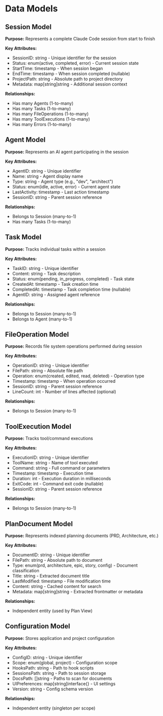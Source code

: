 # Data Models

## Session Model
**Purpose:** Represents a complete Claude Code session from start to finish

**Key Attributes:**
- SessionID: string - Unique identifier for the session
- Status: enum(active, completed, error) - Current session state
- StartTime: timestamp - When session began
- EndTime: timestamp - When session completed (nullable)
- ProjectPath: string - Absolute path to project directory
- Metadata: map[string]string - Additional session context

**Relationships:**
- Has many Agents (1-to-many)
- Has many Tasks (1-to-many)
- Has many FileOperations (1-to-many)
- Has many ToolExecutions (1-to-many)
- Has many Errors (1-to-many)

## Agent Model
**Purpose:** Represents an AI agent participating in the session

**Key Attributes:**
- AgentID: string - Unique identifier
- Name: string - Agent display name
- Type: string - Agent type (e.g., "dev", "architect")
- Status: enum(idle, active, error) - Current agent state
- LastActivity: timestamp - Last action timestamp
- SessionID: string - Parent session reference

**Relationships:**
- Belongs to Session (many-to-1)
- Has many Tasks (1-to-many)

## Task Model
**Purpose:** Tracks individual tasks within a session

**Key Attributes:**
- TaskID: string - Unique identifier
- Content: string - Task description
- Status: enum(pending, in_progress, completed) - Task state
- CreatedAt: timestamp - Task creation time
- CompletedAt: timestamp - Task completion time (nullable)
- AgentID: string - Assigned agent reference

**Relationships:**
- Belongs to Session (many-to-1)
- Belongs to Agent (many-to-1)

## FileOperation Model
**Purpose:** Records file system operations performed during session

**Key Attributes:**
- OperationID: string - Unique identifier
- FilePath: string - Absolute file path
- Operation: enum(created, edited, read, deleted) - Operation type
- Timestamp: timestamp - When operation occurred
- SessionID: string - Parent session reference
- LineCount: int - Number of lines affected (optional)

**Relationships:**
- Belongs to Session (many-to-1)

## ToolExecution Model
**Purpose:** Tracks tool/command executions

**Key Attributes:**
- ExecutionID: string - Unique identifier
- ToolName: string - Name of tool executed
- Command: string - Full command or parameters
- Timestamp: timestamp - Execution time
- Duration: int - Execution duration in milliseconds
- ExitCode: int - Command exit code (nullable)
- SessionID: string - Parent session reference

**Relationships:**
- Belongs to Session (many-to-1)

## PlanDocument Model
**Purpose:** Represents indexed planning documents (PRD, Architecture, etc.)

**Key Attributes:**
- DocumentID: string - Unique identifier
- FilePath: string - Absolute path to document
- Type: enum(prd, architecture, epic, story, config) - Document classification
- Title: string - Extracted document title
- LastModified: timestamp - File modification time
- Content: string - Cached content for search
- Metadata: map[string]string - Extracted frontmatter or metadata

**Relationships:**
- Independent entity (used by Plan View)

## Configuration Model
**Purpose:** Stores application and project configuration

**Key Attributes:**
- ConfigID: string - Unique identifier
- Scope: enum(global, project) - Configuration scope
- HooksPath: string - Path to hook scripts
- SessionsPath: string - Path to session storage
- DocsPath: []string - Paths to scan for documents
- UIPreferences: map[string]interface{} - UI settings
- Version: string - Config schema version

**Relationships:**
- Independent entity (singleton per scope)

